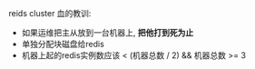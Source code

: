 
reids cluster 血的教训: 
 - 如果运维把主从放到一台机器上, **把他打到死为止**
 - 单独分配块磁盘给redis 
 - 机器上起的redis实例数应该 < (机器总数 / 2) && 机器总数 >= 3 